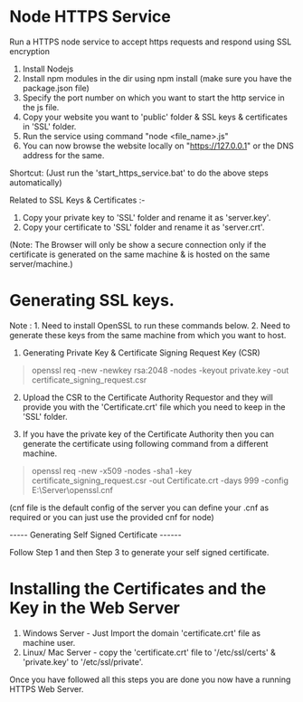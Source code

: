 # Node HTTPS Service

Run a HTTPS node service to accept https requests and respond using SSL encryption

1. Install Nodejs
2. Install npm modules in the dir using npm install (make sure you have the package.json file)
3. Specify the port number on which you want to start the http service in the js file.
4. Copy your website you want to 'public' folder & SSL keys & certificates in 'SSL' folder.
5. Run the service using command "node <file_name>.js"
6. You can now browse the website locally on "https://127.0.0.1" or the DNS address for the same.

Shortcut: (Just run the 'start_https_service.bat' to do the above steps automatically)

Related to SSL Keys & Certificates :-

1. Copy your private key to 'SSL' folder and rename it as 'server.key'.
2. Copy your certificate to 'SSL' folder and rename it as 'server.crt'.

(Note: The Browser will only be show a secure connection only if the certificate is generated on the same machine & is hosted on the same server/machine.)

# Generating SSL keys.

Note :  1. Need to install OpenSSL to run these commands below.
        2. Need to generate these keys from the same machine from which you want to host.

1. Generating Private Key & Certificate Signing Request Key (CSR)
> openssl req -new -newkey rsa:2048 -nodes -keyout private.key -out certificate_signing_request.csr

2. Upload the CSR to the Certificate Authority Requestor and they will provide you with the 'Certificate.crt' file which you need to keep in the 'SSL' folder.

3. If you have the private key of the Certificate Authority then you can generate the certificate using following command from a different machine.
> openssl req -new -x509 -nodes -sha1 -key certificate_signing_request.csr -out Certificate.crt -days 999 -config E:\Server\openssl.cnf

(cnf file is the default config of the server you can define your .cnf as required or you can just use the provided cnf for node) 

----- Generating Self Signed Certificate ------

Follow Step 1 and then Step 3 to generate your self signed certificate.


# Installing the Certificates and the Key in the Web Server

1. Windows Server - Just Import the domain 'certificate.crt' file as machine user.
2. Linux/ Mac Server - copy the 'certificate.crt' file to '/etc/ssl/certs' & 'private.key' to '/etc/ssl/private'.


Once you have followed all this steps you are done you now have a running HTTPS Web Server.
